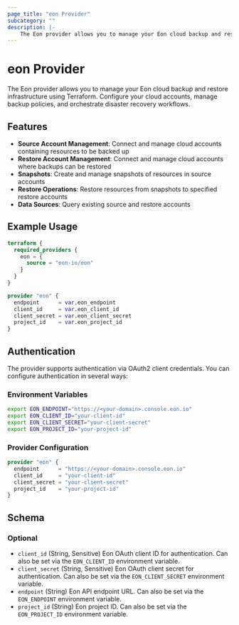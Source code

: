 ```yaml
---
page_title: "eon Provider"
subcategory: ""
description: |-
    The Eon provider allows you to manage your Eon cloud backup and restore infrastructure using Terraform. Configure your cloud accounts, manage backup policies, and orchestrate disaster recovery workflows.
---
```


# eon Provider

The Eon provider allows you to manage your Eon cloud backup and restore infrastructure using Terraform. Configure your cloud accounts, manage backup policies, and orchestrate disaster recovery workflows.

## Features

- **Source Account Management**: Connect and manage cloud accounts containing resources to be backed up
- **Restore Account Management**: Connect and manage cloud accounts where backups can be restored
- **Snapshots**: Create and manage snapshots of resources in source accounts
- **Restore Operations**: Restore resources from snapshots to specified restore accounts
- **Data Sources**: Query existing source and restore accounts

## Example Usage

```terraform
terraform {
  required_providers {
    eon = {
      source = "eon-io/eon"
    }
  }
}

provider "eon" {
  endpoint      = var.eon_endpoint
  client_id     = var.eon_client_id
  client_secret = var.eon_client_secret
  project_id    = var.eon_project_id
}
```

## Authentication

The provider supports authentication via OAuth2 client credentials. You can configure authentication in several ways:

### Environment Variables

```bash
export EON_ENDPOINT="https://<your-domain>.console.eon.io"
export EON_CLIENT_ID="your-client-id"
export EON_CLIENT_SECRET="your-client-secret"
export EON_PROJECT_ID="your-project-id"
```

### Provider Configuration

```terraform
provider "eon" {
  endpoint      = "https://<your-domain>.console.eon.io"
  client_id     = "your-client-id"
  client_secret = "your-client-secret"
  project_id    = "your-project-id"
}
```

<!-- schema generated by tfplugindocs -->
## Schema

### Optional

- `client_id` (String, Sensitive) Eon OAuth client ID for authentication. Can also be set via the `EON_CLIENT_ID` environment variable.
- `client_secret` (String, Sensitive) Eon OAuth client secret for authentication. Can also be set via the `EON_CLIENT_SECRET` environment variable.
- `endpoint` (String) Eon API endpoint URL. Can also be set via the `EON_ENDPOINT` environment variable.
- `project_id` (String) Eon project ID. Can also be set via the `EON_PROJECT_ID` environment variable.
